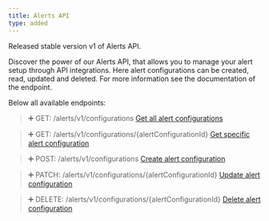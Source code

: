```yaml
---
title: Alerts API
type: added
---
```


Released stable version v1 of Alerts API.

Discover the power of our Alerts API, that allows you to manage your alert setup through API integrations.
Here alert configurations can be created, read, updated and deleted. For more information see the documentation of the endpoint.

Below all available endpoints:

> ➕ GET: /alerts/v1/configurations
[Get all alert configurations](ref:getallalertconfigurations)

> ➕ GET: /alerts/v1/configurations/{alertConfigurationId}
[Get specific alert configuration](ref:getalertconfigurationbyid)

> ➕ POST: /alerts/v1/configurations
[Create alert configuration](ref:createalertconfiguration)

> ➕ PATCH: /alerts/v1/configurations/{alertConfigurationId}
[Update alert configuration](ref:updatealertconfigurationbyid)

> ➕ DELETE: /alerts/v1/configurations/{alertConfigurationId}
[Delete alert configuration](ref:deletealertconfigurationbyid)
